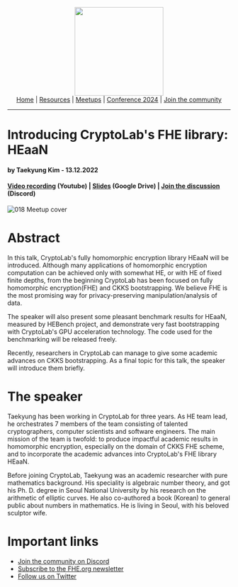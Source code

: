 <!-- Main header navigation -->
<p align="center">
  <img width="200" src="https://user-images.githubusercontent.com/5758427/180978488-db825482-5a58-4c7c-9589-c494a6f0be04.png"><br/>
  <a href="https://fhe-org.github.io">Home</a> | <a href="https://fhe-org.github.io/resources">Resources</a> | <a href="https://fhe-org.github.io/meetups/">Meetups</a> | <a href="https://fhe-org.github.io/conferences/conference-2024/">Conference 2024</a> | <a href="https://fhe-org.github.io/community">Join the community</a>
</p>
<hr/>
<!-- /Main header navigation -->

# Introducing CryptoLab's FHE library: HEaaN
#### by Taekyung Kim - 13.12.2022
#### <a href="https://youtu.be/hwRX8j2Dkw0">Video recording</a> (Youtube) | <a href="https://drive.google.com/file/d/1SojAEJN4KBT_cgtH8NstlD1iBhs0G8po/view?usp=sharing">Slides</a> (Google Drive) | <a href="https://discord.fhe.org">Join the discussion</a> (Discord)

![018 Meetup cover](https://github.com/FHE-org/fhe-org.github.io/assets/37557436/cd8f91e3-9104-4fca-8fc3-748a5148efb3)

# Abstract
In this talk, CryptoLab's fully homomorphic encryption library HEaaN will be introduced. Although many applications of homomorphic encryption computation can be achieved only with somewhat HE, or with HE of fixed finite depths, from the beginning CryptoLab has been focused on fully homomorphic encryption(FHE) and CKKS bootstrapping. We believe FHE is the most promising way for privacy-preserving manipulation/analysis of data.

The speaker will also present some pleasant benchmark results for HEaaN, measured by HEBench project, and demonstrate very fast bootstrapping with CryptoLab's GPU acceleration technology. The code used for the benchmarking will be released freely.

Recently, researchers in CryptoLab can manage to give some academic advances on CKKS bootstrapping. As a final topic for this talk, the speaker will introduce them briefly.

# The speaker
Taekyung has been working in CryptoLab for three years. As HE team lead, he orchestrates 7 members of the team consisting of talented cryptographers, computer scientists and software engineers. The main mission of the team is twofold: to produce impactful academic results in homomorphic encryption, especially on the domain of CKKS FHE scheme, and to incorporate the academic advances into CryptoLab's FHE library HEaaN.

Before joining CryptoLab, Taekyung was an academic researcher with pure mathematics background. His speciality is algebraic number theory, and got his Ph. D. degree in Seoul National University by his research on the arithmetic of elliptic curves. He also co-authored a book (Korean) to general public about numbers in mathematics. He is living in Seoul, with his beloved sculptor wife.

# Important links
- <a href="https://discord.fhe.org">Join the community on Discord</a>
- <a href="https://fheorg.substack.com">Subscribe to the FHE.org newsletter</a>
- <a href="https://twitter.com/fhe_org">Follow us on Twitter</a>
